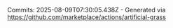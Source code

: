 Commits: 2025-08-09T07:30:05.438Z - Generated via https://github.com/marketplace/actions/artificial-grass
<br>
